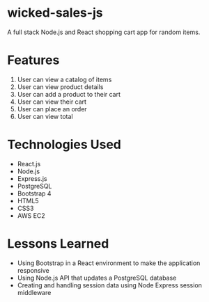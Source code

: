 # wicked-sales-js
A full stack Node.js and React shopping cart app for random items.

# Features

1. User can view a catalog of items
2. User can view product details
3. User can add a product to their cart
4. User can view their cart
5. User can place an order
6. User can view total

# Technologies Used

* React.js
* Node.js
* Express.js
* PostgreSQL
* Bootstrap 4
* HTML5
* CSS3
* AWS EC2

# Lessons Learned

* Using Bootstrap in a React environment to make the application responsive
* Using Node.js API that updates a PostgreSQL database
* Creating and handling session data using Node Express session middleware
